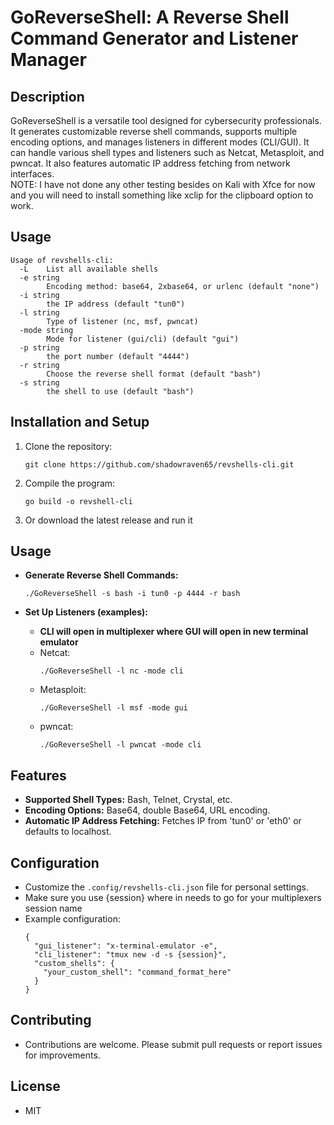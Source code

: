 # GoReverseShell: A Reverse Shell Command Generator and Listener Manager

## Description
GoReverseShell is a versatile tool designed for cybersecurity professionals. It generates customizable reverse shell commands, supports multiple encoding options, and manages listeners in different modes (CLI/GUI). It can handle various shell types and listeners such as Netcat, Metasploit, and pwncat. It also features automatic IP address fetching from network interfaces.  
NOTE: I have not done any other testing besides on Kali with Xfce for now and you will need to install something like xclip for the clipboard option to work. 

## Usage
```
Usage of revshells-cli:
  -L    List all available shells
  -e string
        Encoding method: base64, 2xbase64, or urlenc (default "none")
  -i string
        the IP address (default "tun0")
  -l string
        Type of listener (nc, msf, pwncat)
  -mode string
        Mode for listener (gui/cli) (default "gui")
  -p string
        the port number (default "4444")
  -r string
        Choose the reverse shell format (default "bash")
  -s string
        the shell to use (default "bash")
```

## Installation and Setup
1. Clone the repository:
   ```
   git clone https://github.com/shadowraven65/revshells-cli.git
   ```

2. Compile the program:
   ```
   go build -o revshell-cli
   ```
3. Or download the latest release and run it

## Usage
- **Generate Reverse Shell Commands:**
  ```
  ./GoReverseShell -s bash -i tun0 -p 4444 -r bash
  ```

- **Set Up Listeners (examples):**
  - **CLI will open in multiplexer where GUI will open in new terminal emulator**
  - Netcat:
    ```
    ./GoReverseShell -l nc -mode cli
    ```
  - Metasploit:
    ```
    ./GoReverseShell -l msf -mode gui
    ```
  - pwncat:
    ```
    ./GoReverseShell -l pwncat -mode cli
    ```

## Features
- **Supported Shell Types:** Bash, Telnet, Crystal, etc.
- **Encoding Options:** Base64, double Base64, URL encoding.
- **Automatic IP Address Fetching:** Fetches IP from 'tun0' or 'eth0' or defaults to localhost.

## Configuration
- Customize the `.config/revshells-cli.json` file for personal settings.
- Make sure you use {session} where in needs to go for your multiplexers session name
- Example configuration:
  ```
  {
    "gui_listener": "x-terminal-emulator -e",
    "cli_listener": "tmux new -d -s {session}",
    "custom_shells": {
      "your_custom_shell": "command_format_here"
    }
  }
  ```

## Contributing
- Contributions are welcome. Please submit pull requests or report issues for improvements.

## License
- MIT

